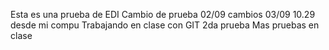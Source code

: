 Esta es una prueba de EDI
Cambio de prueba 02/09
cambios 03/09 10.29 desde mi compu
Trabajando en clase con GIT
2da prueba
Mas pruebas en clase
